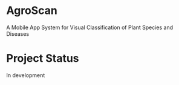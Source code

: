 # AgroScan
A Mobile App System for Visual Classification of Plant Species and Diseases

# Project Status
In development
